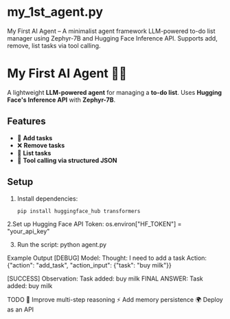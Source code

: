 # my_1st_agent.py
My First AI Agent – A minimalist agent framework LLM-powered to-do list manager using Zephyr-7B and Hugging Face Inference API. Supports add, remove, list tasks via tool calling.

# My First AI Agent 🧠✅  
A lightweight **LLM-powered agent** for managing a **to-do list**. Uses **Hugging Face's Inference API** with **Zephyr-7B**.  

## Features  
- 📝 **Add tasks**  
- ❌ **Remove tasks**  
- 📜 **List tasks**  
- 🎯 **Tool calling via structured JSON**  

## Setup  
1. Install dependencies:  
   ```bash
   pip install huggingface_hub transformers
   
2.Set up Hugging Face API Token:
os.environ["HF_TOKEN"] = "your_api_key"

3. Run the script:
python agent.py

Example Output
[DEBUG] Model: Thought: I need to add a task
Action:
{"action": "add_task", "action_input": {"task": "buy milk"}}

[SUCCESS] Observation: Task added: buy milk
FINAL ANSWER: Task added: buy milk

TODO
🔄 Improve multi-step reasoning
⚡ Add memory persistence
🌍 Deploy as an API
